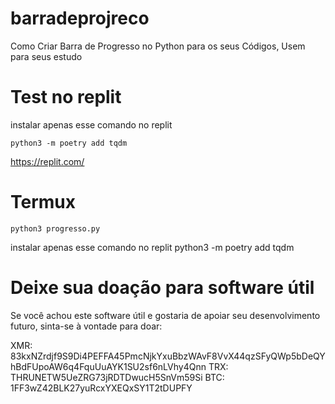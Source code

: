# barradeprojreco

Como Criar Barra de Progresso no Python para os seus Códigos, Usem para seus estudo


# Test no replit
instalar apenas esse comando no replit

```
python3 -m poetry add tqdm 
```


https://replit.com/
 
 # Termux
 
```
python3 progresso.py 
```



instalar apenas esse comando no replit
 python3 -m poetry add tqdm 

# Deixe sua doação para software  útil

Se você achou este software útil e gostaria de apoiar seu desenvolvimento futuro, sinta-se à vontade para doar:

XMR: 83kxNZrdjf9S9Di4PEFFA45PmcNjkYxuBbzWAvF8VvX44qzSFyQWp5bDeQYhBdFUpoAW6q4FquUuAYK1SU2sf6nLVhy4Qnn
TRX: THRUNETW5UeZRG73jRDTDwucH5SnVm59Si
BTC: 1FF3wZ42BLK27yuRcxYXEQxSY1T2tDUPFY
